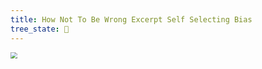 ```yaml
---
title: How Not To Be Wrong Excerpt Self Selecting Bias
tree_state: 🌱
---
```


<img src="/Users/michaelkronovet/Desktop/MainWebsite/search_pics/attractiveAccept.png" style="zoom:67%;" />

